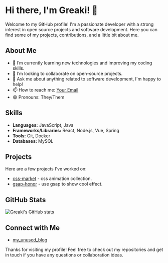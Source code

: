 # Hi there, I'm Greaki! 👋

Welcome to my GitHub profile! I'm a passionate developer with a strong interest in open source projects and software development. Here you can find some of my projects, contributions, and a little bit about me.

## About Me

- 🌱 I’m currently learning new technologies and improving my coding skills.
- 👯 I’m looking to collaborate on open-source projects.
- 💬 Ask me about anything related to software development, I'm happy to help!
- 📫 How to reach me: [Your Email](mailto:1757754404@qq.com)
- 😄 Pronouns: They/Them

## Skills

- **Languages:** JavaScript, Java
- **Frameworks/Libraries:** React, Node.js, Vue, Spring
- **Tools:** Git, Docker
- **Databases:** MySQL

## Projects

Here are a few projects I've worked on:

- [css-market](https://css-market.vercel.app/) - css animation collection.
- [gsap-honor](https://copy-honor-with-gsap.vercel.app/) - use gsap to show cool effect.

## GitHub Stats

![Greaki's GitHub stats](https://github-readme-stats.vercel.app/api?username=Greaki&show_icons=true&theme=radical)

## Connect with Me
- [my_unused_blog](https://www.jinjin-bao.top/about)

Thanks for visiting my profile! Feel free to check out my repositories and get in touch if you have any questions or collaboration ideas.
